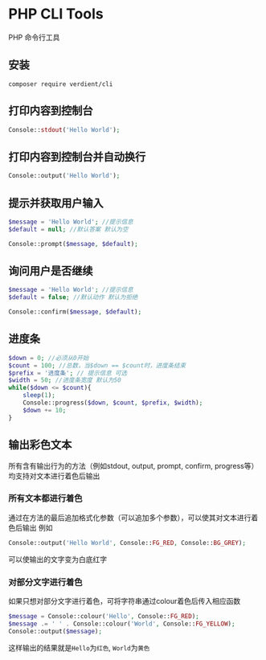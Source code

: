 # PHP CLI Tools
PHP 命令行工具

## 安装
```
composer require verdient/cli
```
## 打印内容到控制台
```php
Console::stdout('Hello World');
```
## 打印内容到控制台并自动换行
```php
Console::output('Hello World');
```
## 提示并获取用户输入
```php
$message = 'Hello World'; //提示信息
$default = null; //默认答案 默认为空

Console::prompt($message, $default);
```
## 询问用户是否继续
```php
$message = 'Hello World'; //提示信息
$default = false; //默认动作 默认为拒绝

Console::confirm($message, $default);
```
## 进度条
```php
$down = 0; //必须从0开始
$count = 100; //总数，当$down == $count时，进度条结束
$prefix = '进度条'; // 提示信息 可选
$width = 50; //进度条宽度 默认为50
while($down <= $count){
	sleep(1);
	Console::progress($down, $count, $prefix, $width);
	$down += 10;
}
```
## 输出彩色文本
所有含有输出行为的方法（例如stdout, output, prompt, confirm, progress等）均支持对文本进行着色后输出

### 所有文本都进行着色
通过在方法的最后追加格式化参数（可以追加多个参数），可以使其对文本进行着色后输出
例如
```php
Console::output('Hello World', Console::FG_RED, Console::BG_GREY);
```
可以使输出的文字变为白底红字

### 对部分文字进行着色
如果只想对部分文字进行着色，可将字符串通过colour着色后传入相应函数
```php
$message = Console::colour('Hello', Console::FG_RED);
$message .= ' ' . Console::colour('World', Console::FG_YELLOW);
Console::output($message);
```
这样输出的结果就是`Hello`为`红色`, `World`为`黄色`